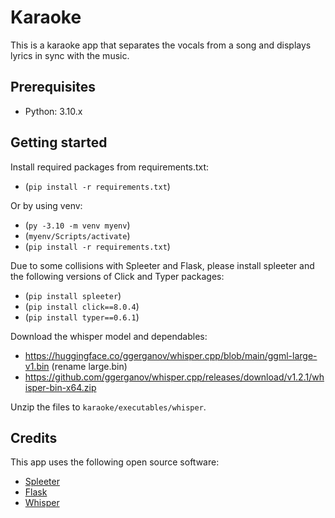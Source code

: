 # Karaoke

This is a karaoke app that separates the vocals from a song and displays lyrics in sync with the music.

## Prerequisites

- Python: 3.10.x

## Getting started

Install required packages from requirements.txt:
- (`pip install -r requirements.txt`)

Or by using venv:
- (`py -3.10 -m venv myenv`)
- (`myenv/Scripts/activate`)
- (`pip install -r requirements.txt`)

Due to some collisions with Spleeter and Flask, please install spleeter and the following versions of Click and Typer packages:
- (`pip install spleeter`)
- (`pip install click==8.0.4`)
- (`pip install typer==0.6.1`)

Download the whisper model and dependables:

- https://huggingface.co/ggerganov/whisper.cpp/blob/main/ggml-large-v1.bin (rename large.bin)
- https://github.com/ggerganov/whisper.cpp/releases/download/v1.2.1/whisper-bin-x64.zip

Unzip the files to `karaoke/executables/whisper`.

## Credits

This app uses the following open source software:

- [Spleeter](https://github.com/deezer/spleeter)
- [Flask](https://flask.palletsprojects.com/en/2.1.x/)
- [Whisper](https://github.com/ggerganov/whisper.cpp)
